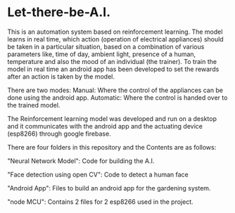 # Let-there-be-A.I.

This is an automation system based on reinforcement learning. The model learns in real time, which action (operation of electrical appliances) should be taken in a particular situation, based on a combination of various parameters like, time of day, ambient light, presence of a human, temperature and also the mood of an individual (the trainer). To train the model in real time an android app has been developed to set the rewards after an action is taken by the model.

There are two modes:
Manual: Where the control of the appliances can be done using the android app.
Automatic: Where the control is handed over to the trained model.

The Reinforcement learning model was developed and run on a desktop and it communicates with the android app and the actuating device (esp8266) through google firebase.



There are four folders in this repository and the Contents are as follows:

"Neural Network Model": Code for building the A.I.

"Face detection using open CV": Code to detect a human face

"Android App": Files to build an android app for the gardening system.

"node MCU": Contains 2 files for 2 esp8266 used in the project. 

